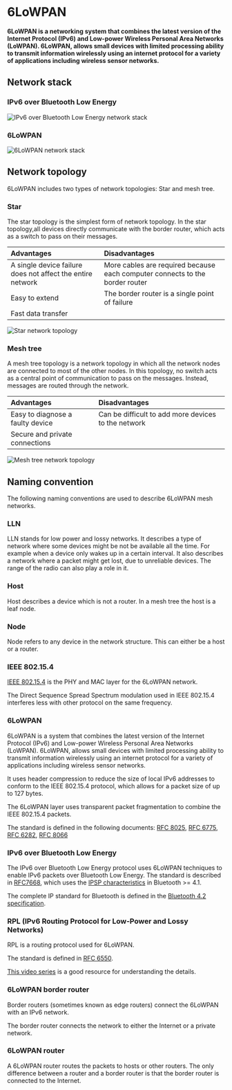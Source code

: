 # 6LoWPAN

**6LoWPAN is a networking system that combines the latest version of the Internet Protocol (IPv6) and Low-power Wireless Personal Area Networks (LoWPAN). 6LoWPAN, allows small devices with limited processing ability to transmit information wirelessly using an internet protocol for a variety of applications including wireless sensor networks.**

## Network stack

### IPv6 over Bluetooth Low Energy

![IPv6 over Bluetooth Low Energy network stack](../images/ipv6onnrf51.png)

### 6LoWPAN

![6LoWPAN network stack](../images/6LoWPAN.png)

## Network topology

6LoWPAN includes two types of network topologies: Star and mesh tree.

### Star

The star topology is the simplest form of network topology. In the star topology,all devices directly communicate with the border router, which acts as a switch to pass on their messages.

|**Advantages**|**Disadvantages**|
|:---------|:------------|
|A single device failure does not affect the entire network|More cables are required because each computer connects to the border router|
|Easy to extend|The border router is a single point of failure|
|Fast data transfer|

![Star network topology](../images/star_topology.png)

### Mesh tree

A mesh tree topology is a network topology in which all the network nodes are connected to most of the other nodes. In this topology, no switch acts as a central point of communication to pass on the messages. Instead, messages are routed through the network.

|**Advantages**|**Disadvantages**|
|:---------|:------------|
|Easy to diagnose a faulty device|Can be difficult to add more devices to the network|
|Secure and private connections|

![Mesh tree network topology](../images/mesh.png)

## Naming convention

The following naming conventions are used to describe 6LoWPAN mesh networks.

### LLN

LLN stands for low power and lossy networks. 
It describes a type of network where some devices might be not be available all the time. 
For example when a device only wakes up in a certain interval.
It also describes a network where a packet might get lost, due to unreliable devices.
The range of the radio can also play a role in it. 

### Host

Host describes a device which is not a router. In a mesh tree the host is a leaf node.

### Node

Node refers to any device in the network structure. This can either be a host or a router.

### IEEE 802.15.4

[IEEE 802.15.4](https://standards.ieee.org/standard/802_15_4-2015.html) is the PHY and MAC layer for the 6LoWPAN network. 

The Direct Sequence Spread Spectrum modulation used in IEEE 802.15.4 
interferes less with other protocol on the same frequency. 

### 6LoWPAN

6LoWPAN is a system that combines the latest version of the Internet Protocol (IPv6) and Low-power Wireless Personal Area Networks (LoWPAN). 6LoWPAN, allows small devices with limited processing ability to transmit information wirelessly using an internet protocol for a variety of applications including wireless sensor networks.

It uses header compression to reduce the size of local IPv6 addresses to conform to the IEEE 802.15.4 protocol, which allows for a packet size of up to 127 bytes.

The 6LoWPAN layer uses transparent packet fragmentation to combine the IEEE 802.15.4 packets.

The standard is defined in the following documents:
[RFC 8025](https://datatracker.ietf.org/doc/rfc8025/), 
[RFC 6775](https://datatracker.ietf.org/doc/rfc6775/), 
[RFC 6282](https://datatracker.ietf.org/doc/rfc6282/), 
[RFC 8066](https://datatracker.ietf.org/doc/rfc8066/) 

### IPv6 over Bluetooth Low Energy

The IPv6 over Bluetooth Low Energy protocol uses 6LoWPAN techniques to enable IPv6 packets over Bluetooth Low Energy. The standard is described in [RFC7668](https://datatracker.ietf.org/doc/rfc7668/), which uses the 
[IPSP characteristics](https://www.bluetooth.org/docman/handlers/DownloadDoc.ashx?doc_id=296307) in Bluetooth >= 4.1.

The complete IP standard for Bluetooth is defined in the [Bluetooth 4.2 specification](https://www.bluetooth.org/DocMan/handlers/DownloadDoc.ashx?doc_id=286439).

### RPL (IPv6 Routing Protocol for Low-Power and Lossy Networks)

RPL is a routing protocol used for 6LoWPAN.

The standard is defined in [RFC 6550](https://datatracker.ietf.org/doc/rfc6550/).

[This video series](https://www.youtube.com/watch?v=6AP7p0sbBro&t=45s) is a good resource for understanding the details.

### 6LoWPAN border router

Border routers (sometimes known as edge routers) connect the 6LoWPAN with an IPv6 network.

The border router connects the network to either the Internet or a private network.

### 6LoWPAN router

A 6LoWPAN router routes the packets to hosts or other routers. The only difference between a router and a border router is that the border router is connected to the Internet.


